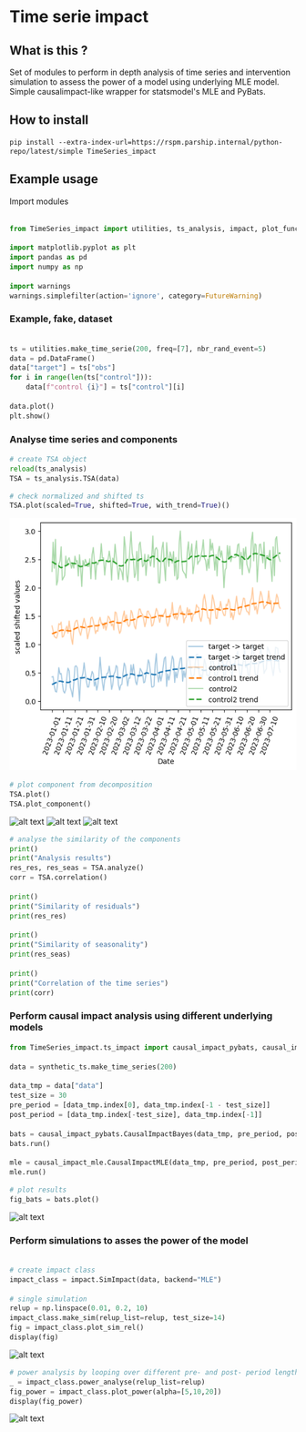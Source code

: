 # Time serie impact 

## What is this ?

Set of modules to perform in depth analysis of time series and intervention simulation to assess the power of a model using underlying MLE model. Simple causalimpact-like wrapper for statsmodel's MLE  and PyBats. 

## How to install

```
pip install --extra-index-url=https://rspm.parship.internal/python-repo/latest/simple TimeSeries_impact
```

## Example usage

Import modules
```python 

from TimeSeries_impact import utilities, ts_analysis, impact, plot_functions

import matplotlib.pyplot as plt 
import pandas as pd
import numpy as np

import warnings
warnings.simplefilter(action='ignore', category=FutureWarning)
```

### Example, fake, dataset
```python

ts = utilities.make_time_serie(200, freq=[7], nbr_rand_event=5)
data = pd.DataFrame()
data["target"] = ts["obs"]
for i in range(len(ts["control"])):
    data[f"control {i}"] = ts["control"][i]

data.plot()
plt.show()
```

### Analyse time series and components
```python
# create TSA object
reload(ts_analysis)
TSA = ts_analysis.TSA(data)
```

```python
# check normalized and shifted ts
TSA.plot(scaled=True, shifted=True, with_trend=True)()
```
![alt text](images/ts_an_scaled.png)

```python
# plot component from decomposition
TSA.plot()
TSA.plot_component()
```
![alt text](ts_an_comp_resid.png)
![alt text](ts_an_comp_trend.png)
![alt text](ts_an_comp_seas.png)

```python
# analyse the similarity of the components
print()
print("Analysis results")
res_res, res_seas = TSA.analyze()
corr = TSA.correlation()

print()
print("Similarity of residuals")
print(res_res)

print()
print("Similarity of seasonality")
print(res_seas)

print()
print("Correlation of the time series")
print(corr)
```

### Perform causal impact analysis using different underlying models
```python
from TimeSeries_impact.ts_impact import causal_impact_pybats, causal_impact_mle

data = synthetic_ts.make_time_series(200)

data_tmp = data["data"]
test_size = 30
pre_period = [data_tmp.index[0], data_tmp.index[-1 - test_size]]
post_period = [data_tmp.index[-test_size], data_tmp.index[-1]]

bats = causal_impact_pybats.CausalImpactBayes(data_tmp, pre_period, post_period)
bats.run()

mle = causal_impact_mle.CausalImpactMLE(data_tmp, pre_period, post_period)
mle.run()
```

```python
# plot results  
fig_bats = bats.plot()
```
![alt text](ts_imp_pybats.png)


### Perform simulations to asses the power of the model
```python

# create impact class
impact_class = impact.SimImpact(data, backend="MLE")

# single simulation
relup = np.linspace(0.01, 0.2, 10)
impact_class.make_sim(relup_list=relup, test_size=14)
fig = impact_class.plot_sim_rel()
display(fig)
```
![alt text](ts_impact_sim.png)

```python
# power analysis by looping over different pre- and post- period lengths
_ = impact_class.power_analyse(relup_list=relup)
fig_power = impact_class.plot_power(alpha=[5,10,20])
display(fig_power)
```
![alt text](ts_imp_power.png)

